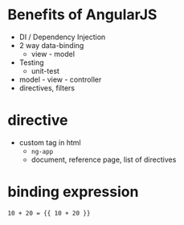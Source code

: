 # Benefits of AngularJS

- DI / Dependency Injection
- 2 way data-binding
  - view - model
- Testing
  - unit-test
- model - view - controller
- directives, filters

# directive

- custom tag in html
  - `ng-app`
  - document, reference page, list of directives

# binding expression

`10 + 20 = {{ 10 + 20 }}`
